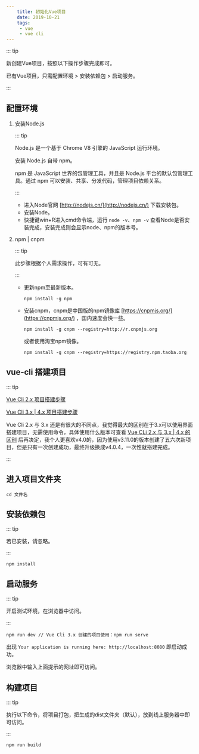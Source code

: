 ```yaml
---
    title: 初始化Vue项目
    date: 2019-10-21
    tags:
     - vue
     - vue cli
---
```


::: tip

新创建Vue项目，按照以下操作步骤完成即可。

已有Vue项目，只需配置环境 > 安装依赖包 > 启动服务。

:::

## 配置环境

1. 安装Node.js

    ::: tip

    Node.js 是一个基于 Chrome V8 引擎的 JavaScript 运行环境。

     安装 Node.js 自带 npm。

    npm 是 JavaScript 世界的包管理工具，并且是 Node.js 平台的默认包管理工具。通过 npm 可以安装、共享、分发代码，管理项目依赖关系。

    :::

    - 进入Node官网 [http://nodejs.cn/](http://nodejs.cn/) 下载安装包。
    - 安装Node。
    - 快捷键win+R进入cmd命令端，运行 `node -v`、`npm -v` 查看Node是否安装完成，安装完成则会显示node、npm的版本号。
1. npm | cnpm

    ::: tip

    此步骤根据个人需求操作，可有可无。

    :::

    - 更新npm至最新版本。
    
        ```
        npm install -g npm
        ```
    - 安装cnpm，cnpm是中国版的npm镜像库 [https://cnpmjs.org/](https://cnpmjs.org/) ，国内速度会快一些。

        ```
        npm install -g cnpm --registry=http://r.cnpmjs.org
        ```

        或者使用淘宝npm镜像。

        ```
        npm install -g cnpm --registry=https://registry.npm.taoba.org
        ```

## vue-cli 搭建项目

::: tip

[Vue Cli 2.x 项目搭建步骤](vue-cli-2.md)

[Vue Cli 3.x | 4.x 项目搭建步骤](vue-cli-3-4.md)

Vue Cli 2.x 与 3.x 还是有很大的不同点，我觉得最大的区别在于3.x可以使用界面搭建项目，无需使用命令，具体使用什么版本可查看 [Vue CLi 2.x 与 3.x | 4.x 的区别](vue-cli-2-4.md) 后再决定，我个人更喜欢v4.0的，因为使用v3.11.0的版本创建了五六次新项目，但是只有一次创建成功，最终升级换成v4.0.4，一次性就搭建完成。

:::

## 进入项目文件夹

```
cd 文件名
```

## 安装依赖包

::: tip

若已安装，请忽略。

:::

```
npm install
```
## 启动服务

::: tip

开启测试环境，在浏览器中访问。

:::

```
npm run dev // Vue Cli 3.x 创建的项目使用：npm run serve
```
出现 `Your application is running here: http://localhost:8080` 即启动成功。

浏览器中输入上面提示的网址即可访问。


## 构建项目

::: tip

执行以下命令，将项目打包，把生成的dist文件夹（默认），放到线上服务器中即可访问。

:::

```
npm run build
```
